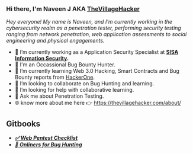 ### Hi there, I'm Naveen J AKA [TheVillageHacker](https://twitter.com/thevillagehackr)

*Hey everyone! My name is Naveen, and I'm currently working in the cybersecurity realm as a penetration tester, performing security testing ranging from network penetration, web application assessments to social engineering and physical engagements.*

- 🔭 I’m currently working as a Application Security Specialist at **[SISA Information Security](https://www.sisainfosec.com/).**
- 🐞 I'm an Occassional Bug Bounty Hunter.
- 📖 I’m currently learning Web 3.0 Hacking, Smart Contracts and Bug Bounty reports from [HackerOne](https://hackerone.com).
- 👯 I’m looking to collaborate on Bug Hunting and learning.
- 🤔 I’m looking for help with collaborative learning.
- 💬 Ask me about Penetration Testing.
- 🌐 know more about me here 👉 https://thevillagehacker.com/about/

## Gitbooks
- ***[✅ Web Pentest Checklist](https://thevillagehacker.gitbook.io/web-pentest-checklist/)***
- ***[🤖 Onliners for Bug Hunting](https://thevillagehacker.gitbook.io/one-liners-for-bug-bounty-hunting/)***
